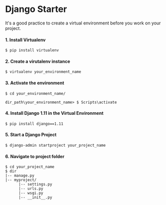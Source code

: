 # Django Starter
It's a good practice to create a virtual environment before you work on your project. 

#### 1. Install Virtualenv
```
$ pip install virtualenv
```

#### 2. Create a virutalenv instance
```
$ virtualenv your_environment_name
```

#### 3. Activate the environment
```
$ cd your_environment_name/

dir_path\your_environment_name> $ Scripts\activate
```

#### 4. Install Django 1.11 in the Virtual Environment
```
$ pip install django==1.11
```

#### 5. Start a Django Project
```
$ django-admin startproject your_project_name
```

#### 6. Navigate to project folder
```
$ cd your_project_name
$ dir
|-- manage.py
|-- myproject/
      |-- settings.py
      |-- urls.py
      |-- wsgi.py
      |-- __init__.py
 ```
